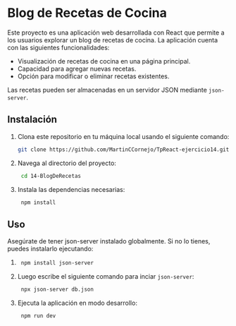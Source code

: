 # Blog de Recetas de Cocina

Este proyecto es una aplicación web desarrollada con React que permite a los usuarios explorar un blog de recetas de cocina. La aplicación cuenta con las siguientes funcionalidades:

* Visualización de recetas de cocina en una página principal.
* Capacidad para agregar nuevas recetas.
* Opción para modificar o eliminar recetas existentes.

Las recetas pueden ser almacenadas en un servidor JSON mediante `json-server`.

## Instalación
1. Clona este repositorio en tu máquina local usando el siguiente comando:
    ```bash
   git clone https://github.com/MartinCCornejo/TpReact-ejercicio14.git
2. Navega al directorio del proyecto:
   ```bash
    cd 14-BlogDeRecetas
3. Instala las dependencias necesarias: 
   ```bash
    npm install
## Uso

Asegúrate de tener json-server instalado globalmente. Si no lo tienes, puedes instalarlo ejecutando:
1. ```bash
    npm install json-server
3. Luego escribe el siguiente comando para inciar `json-server`: 
   ```bash
    npx json-server db.json
4. Ejecuta la aplicación en modo desarrollo: 
   ```bash
    npm run dev
